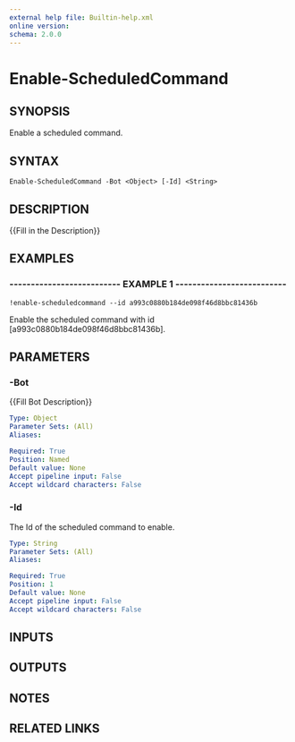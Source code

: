 ```yaml
---
external help file: Builtin-help.xml
online version: 
schema: 2.0.0
---
```


# Enable-ScheduledCommand

## SYNOPSIS
Enable a scheduled command.

## SYNTAX

```
Enable-ScheduledCommand -Bot <Object> [-Id] <String>
```

## DESCRIPTION
{{Fill in the Description}}

## EXAMPLES

### -------------------------- EXAMPLE 1 --------------------------
```
!enable-scheduledcommand --id a993c0880b184de098f46d8bbc81436b
```

Enable the scheduled command with id \[a993c0880b184de098f46d8bbc81436b\].

## PARAMETERS

### -Bot
{{Fill Bot Description}}

```yaml
Type: Object
Parameter Sets: (All)
Aliases: 

Required: True
Position: Named
Default value: None
Accept pipeline input: False
Accept wildcard characters: False
```

### -Id
The Id of the scheduled command to enable.

```yaml
Type: String
Parameter Sets: (All)
Aliases: 

Required: True
Position: 1
Default value: None
Accept pipeline input: False
Accept wildcard characters: False
```

## INPUTS

## OUTPUTS

## NOTES

## RELATED LINKS

